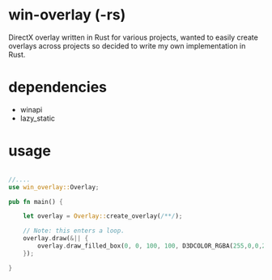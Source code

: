 # win-overlay (-rs)
DirectX overlay written in Rust for various projects, wanted to easily create overlays across projects so decided to write my own implementation in Rust.

# dependencies
* winapi
* lazy_static

# usage
```rust

//....
use win_overlay::Overlay;

pub fn main() {

    let overlay = Overlay::create_overlay(/**/);

    // Note: this enters a loop.
    overlay.draw(&|| {
        overlay.draw_filled_box(0, 0, 100, 100, D3DCOLOR_RGBA(255,0,0,255));    
    });

}
```
